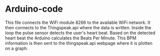 # Arduino-code
This file connects the WiFi module 8266 to the available WiFi network.
It then connects to the Thingspeak.api where the data is written.
Inside the loop the pulse sensor detects the user's heart beat.
Based on the detected heart beat the Arduino calculates the Beats Per Minute.
This BPM information is then sent to the thingspeak.api webpage where it is plotten on a graph.
